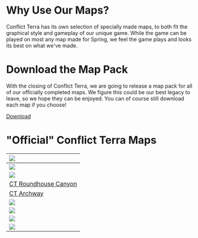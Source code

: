 # Why Use Our Maps? #
Conflict Terra has its own selection of specially made maps, to both fit the graphical style and gameplay of our unique game.  While the game can be played on most any map made for Spring, we feel the game plays and looks its best on what we've made.

# Download the Map Pack #
With the closing of Conflict Terra, we are going to release a map pack for all of our officially completed maps.  We figure this could be our best legacy to leave, so we hope they can be enjoyed.  You can of course still download each map if you choose!

[Download](http://conflictterra.googlecode.com/files/CT_Map_Pack.7z)

# "Official" Conflict Terra Maps #

|[![](http://img6.imageshack.us/img6/9195/eurekale.png)](http://code.google.com/p/conflictterra/wiki/MapEureka)|
|:-------------------------------------------------------------------------------------------------------------|
|[![](http://img30.imageshack.us/img30/1753/fishbonele.png)](http://code.google.com/p/conflictterra/wiki/MapFishboneRidge)|
|[![](http://img823.imageshack.us/img823/9595/tumblebrushle.png)](http://code.google.com/p/conflictterra/wiki/MapTumblebrushBasin)|
|[CT Roundhouse Canyon](http://code.google.com/p/conflictterra/wiki/MapRoundhouseCanyon)|
|[CT Archway](http://code.google.com/p/conflictterra/wiki/MapArchway)|
|[![](http://img228.imageshack.us/img228/5227/eitbyeitle.png)](http://code.google.com/p/conflictterra/wiki/MapEitbyeitGorge)|
|[![](http://img51.imageshack.us/img51/3395/lunale.png)](http://code.google.com/p/conflictterra/wiki/MapConflictLuna)|
|[![](http://img197.imageshack.us/img197/3637/pathwinderle.png)](http://code.google.com/p/conflictterra/wiki/MapPathwinder)|
|[![](http://img821.imageshack.us/img821/9725/threewayle.png)](http://code.google.com/p/conflictterra/wiki/MapThreeway)|
